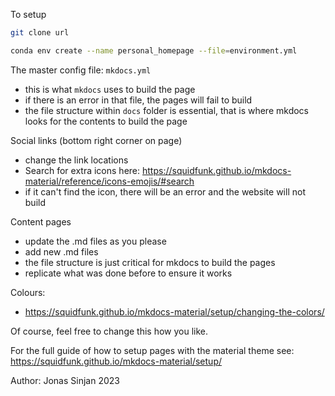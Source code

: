 To setup 

```bash
git clone url

conda env create --name personal_homepage --file=environment.yml
```

The master config file: `mkdocs.yml`

- this is what `mkdocs` uses to build the page
- if there is an error in that file, the pages will fail to build
- the file structure within `docs` folder is essential, that is where mkdocs looks for the contents to build the page

Social links (bottom right corner on page)

- change the link locations
- Search for extra icons here: https://squidfunk.github.io/mkdocs-material/reference/icons-emojis/#search
- if it can't find the icon, there will be an error and the website will not build

Content pages

- update the .md files as you please
- add new .md files
- the file structure is just critical for mkdocs to build the pages
- replicate what was done before to ensure it works

Colours:

- https://squidfunk.github.io/mkdocs-material/setup/changing-the-colors/

Of course, feel free to change this how you like.

For the full guide of how to setup pages with the material theme see: https://squidfunk.github.io/mkdocs-material/setup/

Author: Jonas Sinjan 2023